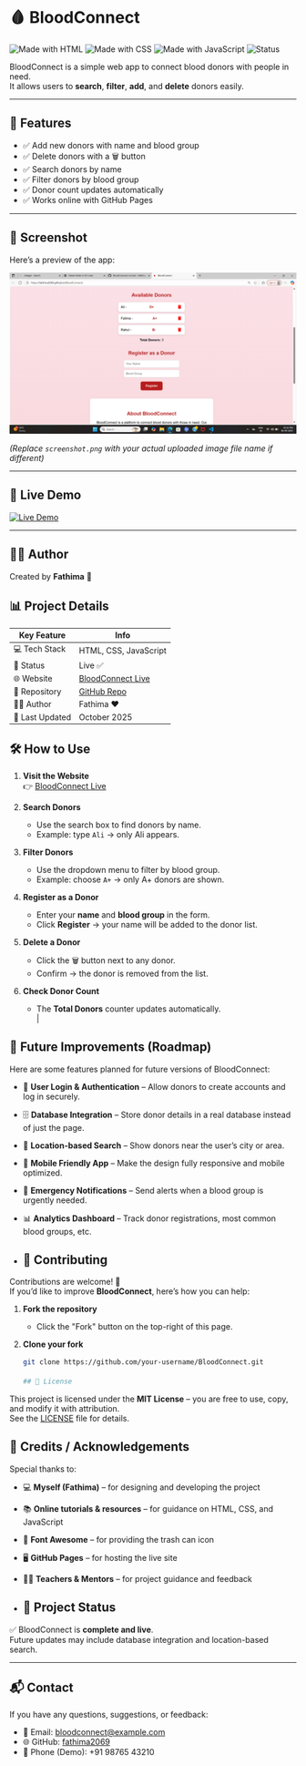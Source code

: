 # 🩸 BloodConnect

![Made with HTML](https://img.shields.io/badge/Made%20with-HTML-orange?style=for-the-badge&logo=html5)
![Made with CSS](https://img.shields.io/badge/Made%20with-CSS-blue?style=for-the-badge&logo=css3)
![Made with JavaScript](https://img.shields.io/badge/Made%20with-JavaScript-yellow?style=for-the-badge&logo=javascript)
![Status](https://img.shields.io/badge/Status-Live-brightgreen?style=for-the-badge)

BloodConnect is a simple web app to connect blood donors with people in need.  
It allows users to **search**, **filter**, **add**, and **delete** donors easily.

---

## 🚀 Features
- ✅ Add new donors with name and blood group  
- ✅ Delete donors with a 🗑️ button  
- ✅ Search donors by name  
- ✅ Filter donors by blood group  
- ✅ Donor count updates automatically  
- ✅ Works online with GitHub Pages  

---

## 📸 Screenshot
Here’s a preview of the app:

![BloodConnect Screenshot](screenshot.png)  

*(Replace `screenshot.png` with your actual uploaded image file name if different)*

---

## 🔗 Live Demo
[![Live Demo](https://img.shields.io/badge/View%20Live%20Demo-Click%20Here-brightgreen?style=for-the-badge&logo=github)](https://fathima2069.github.io/BloodConnect/)


---

## 👩‍💻 Author
Created by **Fathima** 💖  

## 📊 Project Details  

| Key Feature      | Info                                    |
|------------------|-----------------------------------------|
| 💻 Tech Stack    | HTML, CSS, JavaScript                   |
| 🚀 Status        | Live ✅                                 |
| 🌐 Website       | [BloodConnect Live](https://fathima2069.github.io/BloodConnect/) |
| 📂 Repository    | [GitHub Repo](https://github.com/fathima2069/BloodConnect) |
| 👩‍💻 Author       | Fathima ❤️                             |
| 📅 Last Updated  | October 2025

## 🛠️ How to Use

1. **Visit the Website**  
   👉 [BloodConnect Live](https://fathima2069.github.io/BloodConnect/)

2. **Search Donors**  
   - Use the search box to find donors by name.  
   - Example: type `Ali` → only Ali appears.  

3. **Filter Donors**  
   - Use the dropdown menu to filter by blood group.  
   - Example: choose `A+` → only A+ donors are shown.  

4. **Register as a Donor**  
   - Enter your **name** and **blood group** in the form.  
   - Click **Register** → your name will be added to the donor list.  

5. **Delete a Donor**  
   - Click the 🗑️ button next to any donor.  
   - Confirm → the donor is removed from the list.  

6. **Check Donor Count**  
   - The **Total Donors** counter updates automatically.  
|
## 🔮 Future Improvements (Roadmap)

Here are some features planned for future versions of BloodConnect:

- 🔐 **User Login & Authentication** – Allow donors to create accounts and log in securely.  
- 🗄️ **Database Integration** – Store donor details in a real database instead of just the page.  
- 📍 **Location-based Search** – Show donors near the user’s city or area.  
- 📲 **Mobile Friendly App** – Make the design fully responsive and mobile optimized.  
- 📢 **Emergency Notifications** – Send alerts when a blood group is urgently needed.  
- 📊 **Analytics Dashboard** – Track donor registrations, most common blood groups, etc.

- ## 🤝 Contributing

Contributions are welcome! 🎉  
If you’d like to improve **BloodConnect**, here’s how you can help:

1. **Fork the repository**  
   - Click the "Fork" button on the top-right of this page.

2. **Clone your fork**  
   ```bash
   git clone https://github.com/your-username/BloodConnect.git

   ## 📜 License

This project is licensed under the **MIT License** – you are free to use, copy, and modify it with attribution.  
See the [LICENSE](LICENSE) file for details.

## 🙏 Credits / Acknowledgements  

Special thanks to:  

- 💻 **Myself (Fathima)** – for designing and developing the project  
- 📚 **Online tutorials & resources** – for guidance on HTML, CSS, and JavaScript  
- 🎨 **Font Awesome** – for providing the trash can icon  
- 🖥️ **GitHub Pages** – for hosting the live site  
- 👩‍🏫 **Teachers & Mentors** – for project guidance and feedback

- ## 📌 Project Status  

✅ BloodConnect is **complete and live**.  
Future updates may include database integration and location-based search.  

---

## 📬 Contact  

If you have any questions, suggestions, or feedback:  

- 📧 Email: [bloodconnect@example.com](mailto:bloodconnect@example.com)  
- 🌐 GitHub: [fathima2069](https://github.com/fathima2069)  
- 📱 Phone (Demo): +91 98765 43210  






